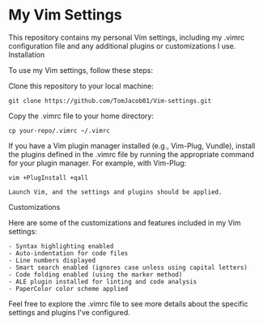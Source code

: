# My Vim Settings

This repository contains my personal Vim settings, including my .vimrc configuration file and any additional plugins or customizations I use.
Installation

To use my Vim settings, follow these steps:

Clone this repository to your local machine:

    

    git clone https://github.com/TomJacob01/Vim-settings.git

Copy the .vimrc file to your home directory:



    cp your-repo/.vimrc ~/.vimrc

If you have a Vim plugin manager installed (e.g., Vim-Plug, Vundle), install the plugins defined in the .vimrc file by running the appropriate command for your plugin manager. For example, with Vim-Plug:



    vim +PlugInstall +qall

    Launch Vim, and the settings and plugins should be applied.

Customizations

Here are some of the customizations and features included in my Vim settings:

    - Syntax highlighting enabled
    - Auto-indentation for code files
    - Line numbers displayed
    - Smart search enabled (ignores case unless using capital letters)
    - Code folding enabled (using the marker method)
    - ALE plugin installed for linting and code analysis
    - PaperColor color scheme applied

Feel free to explore the .vimrc file to see more details about the specific settings and plugins I've configured.
